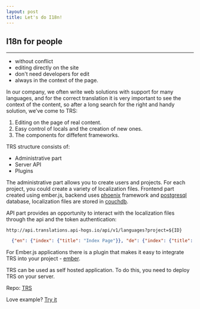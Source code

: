 ```yaml
---
layout: post
title: Let's do I18n!
---
```


## I18n for people
***

 * without conflict
 * editing directly on the site
 * don't need developers for edit
 * always in the context of the page.
  
In our company, we often write web solutions with support for many languages, and for the correct translation it is very important to see the context of the content, so after a long search for the right and handy solution, we’ve come to TRS:

1. Editing on the page of real content.
2. Easy control of locals and the creation of new ones.
3. The components for diffefent frameworks.

TRS structure consists of:

 * Administrative part
 * Server API
 * Plugins

The administrative part allows you to create users and projects. For each project, you could create a variety of localization files. Frontend part created using ember.js, backend uses [phoenix](http://www.phoenixframework.org/) framework and [postgresql](http://www.postgresql.org/) database, localization files are stored in [couchdb](http://couchdb.apache.org/).

API part provides an opportunity to interact with the localization files through the api and the token authentication:

`http://api.translations.api-hogs.io/api/v1/languages?project=${ID}`

```json
  {"en": {"index": {"title": "Index Page"}}, "de": {"index": {"title": "Index page de"}}}
```

For Ember.js applications there is a plugin that makes it easy to integrate TRS into your project - [ember](https://github.com/api-hogs/trs-translation).

TRS can be used as self hosted application. To do this, you need to deploy TRS on your server.

Repo: [TRS](https://github.com/api-hogs/trs)

Love example? [Try it](http://translations.api-hogs.io)

